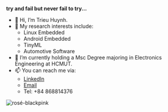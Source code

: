 **try and fail but never fail to try...**
- 👋 Hi, I’m Trieu Huynh.
- 🔭 My research interests include:
  + Linux Embedded
  + Android Embedded
  + TinyML
  + Automotive Software
- 🌱 I’m currently holding a Msc Degree majoring in Electronics Engineering at HCMUT.
- 📫 You can reach me via:
  + [LinkedIn](https://www.linkedin.com/in/trieu-huynh-133108188)
  + [Email](mailto:vikingtc4@gmail.com)
  + Tel: +84 868814376
<!---
trieu1162000/trieu1162000 is a ✨ special ✨ repository because its `README.md` (this file) appears on your GitHub profile.
You can click the Preview link to take a look at your changes.
--->
![rosé-blackpink](https://user-images.githubusercontent.com/86428744/201676784-20609b31-6dce-4a15-8fa9-3395b81cadb2.gif)
